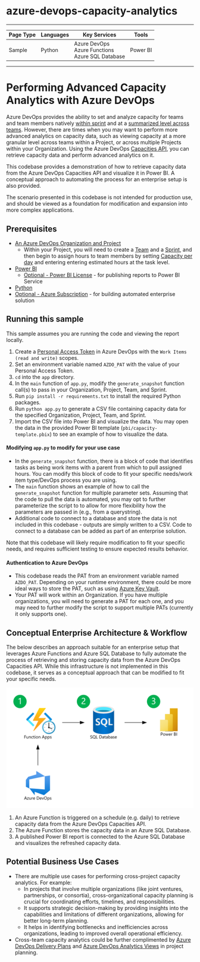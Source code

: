 # azure-devops-capacity-analytics

---

| Page Type | Languages | Key Services                                              | Tools    |
| --------- | --------- | --------------------------------------------------------- | -------- |
| Sample    | Python    | Azure DevOps <br> Azure Functions <br> Azure SQL Database | Power BI |

---

# Performing Advanced Capacity Analytics with Azure DevOps

Azure DevOps provides the ability to set and analyze capacity for teams and team members natively [within sprint](https://learn.microsoft.com/en-us/azure/devops/boards/sprints/set-capacity?view=azure-devops) and at a [summarized level across teams](https://learn.microsoft.com/en-us/azure/devops/report/dashboards/widget-catalog?view=azure-devops#sprint-capacity-widget). However, there are times when you may want to perform more advanced analytics on capacity data, such as viewing capacity at a more granular level across teams within a Project, or across multiple Projects within your Organization. Using the Azure DevOps [Capacities API](https://learn.microsoft.com/en-us/rest/api/azure/devops/work/capacities?view=azure-devops-rest-6.0), you can retrieve capacity data and perform advanced analytics on it.

This codebase provides a demonstration of how to retrieve capacity data from the Azure DevOps Capacities API and visualize it in Power BI. A conceptual approach to automating the process for an enterprise setup is also provided.

The scenario presented in this codebase is not intended for production use, and should be viewed as a foundation for modification and expansion into more complex applications.

## Prerequisites

- [An Azure DevOps Organization and Project](https://learn.microsoft.com/en-us/azure/devops/user-guide/sign-up-invite-teammates?view=azure-devops&tabs=microsoft-account)
  - Within your Project, you will need to create a [Team](https://learn.microsoft.com/en-us/azure/devops/organizations/settings/add-teams?view=azure-devops&tabs=preview-page) and a [Sprint](https://learn.microsoft.com/en-us/azure/devops/organizations/settings/set-iteration-paths-sprints?view=azure-devops&tabs=browser), and then begin to assign hours to team members by setting [Capacity per day](https://learn.microsoft.com/en-us/azure/devops/boards/sprints/set-capacity?view=azure-devops#capacity-per-day-entries) and entering entering estimated hours at the task level.
- [Power BI](https://learn.microsoft.com/en-us/power-bi/fundamentals/desktop-get-the-desktop)
  - [Optional - Power BI License](https://learn.microsoft.com/en-us/power-bi/consumer/end-user-license) - for publishing reports to Power BI Service
- [Python](https://www.python.org/downloads/)
- [Optional - Azure Subscription](https://azure.microsoft.com/en-us/free/) - for building automated enterprise solution

## Running this sample

This sample assumes you are running the code and viewing the report locally.

1. Create a [Personal Access Token](https://learn.microsoft.com/en-us/azure/devops/organizations/accounts/use-personal-access-tokens-to-authenticate?view=azure-devops&tabs=Windows) in Azure DevOps with the `Work Items (read and write)` scopes.
2. Set an environment variable named `AZDO_PAT` with the value of your Personal Access Token.
3. `cd` into the `app` directory.
4. In the `main` function of `app.py`, modify the `generate_snapshot` function call(s) to pass in your Organization, Project, Team, and Sprint.
5. Run `pip install -r requirements.txt` to install the required Python packages.
6. Run `python app.py` to generate a CSV file containing capacity data for the specified Organization, Project, Team, and Sprint.
7. Import the CSV file into Power BI and visualize the data. You may open the data in the provided Power BI template (`pbi/capacity-template.pbix`) to see an example of how to visualize the data.

#### Modifying `app.py` to modify for your use case

- In the `generate_snapshot` function, there is a block of code that identifies tasks as being work items with a parent from which to pull assigned hours. You can modify this block of code to fit your specific needs/work item type/DevOps process you are using.
- The `main` function shows an example of how to call the `generate_snapshot` function for multiple parameter sets. Assuming that the code to pull the data is automated, you may opt to further parameterize the script to to allow for more flexibility how the parameters are passed in (e.g., from a querystring).
- Additional code to connect to a database and store the data is not included in this codebase - outputs are simply written to a CSV. Code to connect to a database can be added as part of an enterprise solution.

Note that this codebase will likely require modification to fit your specific needs, and requires sufficient testing to ensure expected results behavior.

#### Authentication to Azure DevOps

- This codebase reads the PAT from an environment variable named `AZDO_PAT`. Depending on your runtime environment, there could be more ideal ways to store the PAT, such as using [Azure Key Vault](https://docs.microsoft.com/en-us/azure/key-vault/general/overview).
- Your PAT will work within an Organization. If you have multiple organizations, you will need to generate a PAT for each one, and you may need to further modify the script to support multiple PATs (currently it only supports one).

## Conceptual Enterprise Architecture & Workflow

The below describes an approach suitable for an enterprise setup that leverages Azure Functions and Azure SQL Database to fully automate the process of retrieving and storing capacity data from the Azure DevOps Capacities API. While this infrastructure is not implemented in this codebase, it serves as a conceptual approach that can be modified to fit your specific needs.

![Diagram](./docs/images/automated-solution.png)

1. An Azure Function is triggered on a schedule (e.g. daily) to retrieve capacity data from the Azure DevOps Capacities API.
2. The Azure Function stores the capacity data in an Azure SQL Database.
3. A published Power BI report is connected to the Azure SQL Database and visualizes the refreshed capacity data.

## Potential Business Use Cases

- There are multiple use cases for performing cross-project capacity analytics. For example:
  - In projects that involve multiple organizations (like joint ventures, partnerships, or consortia), cross-organizational capacity planning is crucial for coordinating efforts, timelines, and responsibilities.
  - It supports strategic decision-making by providing insights into the capabilities and limitations of different organizations, allowing for better long-term planning.
  - It helps in identifying bottlenecks and inefficiencies across organizations, leading to improved overall operational efficiency.
- Cross-team capacity analytics could be further complimented by [Azure DevOps Delivery Plans](https://learn.microsoft.com/en-us/azure/devops/boards/plans/add-edit-delivery-plan?view=azure-devops) and [Azure DevOps Analytics Views](https://learn.microsoft.com/en-us/azure/devops/report/powerbi/what-are-analytics-views?view=azure-devops) in project planning.
